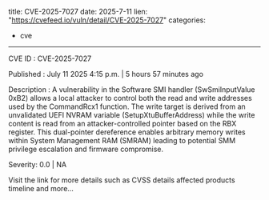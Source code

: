  
title: CVE-2025-7027
date: 2025-7-11
lien: "https://cvefeed.io/vuln/detail/CVE-2025-7027"
categories:
  - cve
---

CVE ID : CVE-2025-7027

Published :  July 11
2025
4:15 p.m. | 5 hours
57 minutes ago

Description : A vulnerability in the Software SMI handler (SwSmiInputValue 0xB2) allows a local attacker to control both the read and write addresses used by the CommandRcx1 function. The write target is derived from an unvalidated UEFI NVRAM variable (SetupXtuBufferAddress)
while the write content is read from an attacker-controlled pointer based on the RBX register. This dual-pointer dereference enables arbitrary memory writes within System Management RAM (SMRAM)
leading to potential SMM privilege escalation and firmware compromise.

Severity: 0.0 | NA

Visit the link for more details
such as CVSS details
affected products
timeline
and more...

